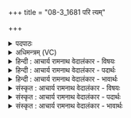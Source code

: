 +++
title = "08-3_1681 परि त्यम्"

+++
<details><summary>पदपाठः</summary>

प꣡रि꣢꣯। त्यम्। ह꣣र्यत꣢म्। ह꣡रि꣢꣯म्। ब꣣भ्रु꣢म्। पु꣣नन्ति। वा꣡रे꣢꣯ण। यः। दे꣣वा꣢न्। वि꣡श्वा꣢꣯न्। इ꣣त्। प꣡रि꣢꣯। म꣡दे꣢꣯न। स꣣ह꣢। ग꣡च्छ꣢꣯ति। १६८१।
</details>

<details><summary>अधिमन्त्रम् (VC)</summary>

- पवमानः सोमः
- अम्बरीषो वार्षागिर ऋजिश्वा भारद्वाजश्च
- अनुष्टुप्
- गान्धारः
</details>

<details><summary>हिन्दी : आचार्य रामनाथ वेदालंकार - विषयः</summary>

तृतीय ऋचा की व्याख्या पूर्वार्चिक में ५५२ क्रमाङ्क पर जीवात्मा की शुद्धि के विषय में और उत्तरार्चिक में १३२९ क्रमाङ्क पर गुरु-शिष्य के विषय में हो चुकी है। यहाँ मन की शुद्धि का विषय कहते हैं।
</details>

<details><summary>हिन्दी : आचार्य रामनाथ वेदालंकार - पदार्थः</summary>

पदार्थान्वयभाषाः -  योगाभ्यासी लोग(त्यम्)उस(हर्यतम्)चाहने योग्य, (बभ्रुम्)इन्द्रियों को विषय ग्रहण में सहायता देनेवाले, (हरिम्)ज्ञान के ग्रहण में साधनभूत मन को(वारेण)अशुद्धि-निवारक योगानुष्ठान से(परि पुनन्ति)पवित्र करते हैं, (यः)जो मन(मदेन सह)उत्साह के साथ(विश्वान् देवान् इत्)सभी इन्द्रियों में(परि गच्छति)उन-उनके विषय को ग्रहण कराने के लिए परिव्याप्त होता है, [क्योंकि मन का व्यापार न हो तो इन्द्रियां विषय को ग्रहण नहीं कर सकतीं]॥३॥
</details>

<details><summary>हिन्दी : आचार्य रामनाथ वेदालंकार - भावार्थः</summary>

भावार्थभाषाः -  मनुष्यों का मन यदि दूषित हो तो वह इन्द्रियों को कुमार्ग पर ही ले जाता है। इसलिए अध्यात्म-जीवन के लिए और परमात्मा के दर्शन के लिए उसका शोधन अत्यन्त आवश्यक है ॥३॥
</details>

<details><summary>संस्कृत : आचार्य रामनाथ वेदालंकार - विषयः</summary>

तृतीया ऋक् पूर्वार्चिके ५५२ क्रमाङ्के जीवात्मशोधनविषये उत्तरार्चिके च १३२९ क्रमाङ्के गुरुशिष्यविषये व्याख्याता। अत्र मनःशुद्धिविषयमाह।
</details>

<details><summary>संस्कृत : आचार्य रामनाथ वेदालंकार - पदार्थः</summary>

पदार्थान्वयभाषाः -  योगाभ्यासिनो जनाः(त्यम्)तम्(हर्यतम्)कमनीयम्, (बभ्रुम्)इन्द्रियाणां स्वस्वविषयग्राहित्वे पोषकम्, (हरिम्)ज्ञानाहरणसाधनभूतम् मनः(वारेण)अशुद्धिनिवारकेण योगाङ्गानुष्ठानेन२(परि पुनन्ति)पवित्रयन्ति, (यः)यः हरिः यद् मनः(मदेन सह)उत्साहेन सार्धम्(विश्वान् देवान् इत्)सर्वाण्येव इन्द्रियाणि(परि गच्छति)तत्तद्विषयग्राहणाय परिव्याप्नोति,मनोव्यापाराभावे इन्द्रियाणां विषयग्रहणासमर्थत्वात् ॥३॥
</details>

<details><summary>संस्कृत : आचार्य रामनाथ वेदालंकार - भावार्थः</summary>

भावार्थभाषाः -  मनुष्याणां मनश्चेद् दूषितं तर्हि तदिन्द्रियाणि कुमार्ग एव नयति। अतोऽध्यात्मजीवनाय परमात्मदर्शनाय च तच्छोधनं नितरामपेक्ष्यते ॥३॥
</details>